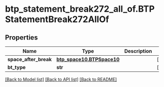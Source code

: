 # btp_statement_break272_all_of.BTPStatementBreak272AllOf

## Properties
Name | Type | Description | Notes
------------ | ------------- | ------------- | -------------
**space_after_break** | [**btp_space10.BTPSpace10**](BTPSpace10.md) |  | [optional] 
**bt_type** | **str** |  | [optional] 

[[Back to Model list]](../README.md#documentation-for-models) [[Back to API list]](../README.md#documentation-for-api-endpoints) [[Back to README]](../README.md)


